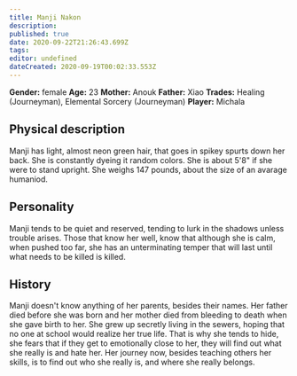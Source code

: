 ```yaml
---
title: Manji Nakon
description: 
published: true
date: 2020-09-22T21:26:43.699Z
tags: 
editor: undefined
dateCreated: 2020-09-19T00:02:33.553Z
---
```


**Gender:** female
**Age:** 23
**Mother:** Anouk
**Father:** Xiao
**Trades:** Healing (Journeyman), Elemental Sorcery (Journeyman)
**Player:** Michala

## Physical description

Manji has light, almost neon green hair, that goes in spikey spurts down her back. She is constantly dyeing it random colors. She is about 5'8" if she were to stand upright. She weighs 147 pounds, about the size of an avarage humaniod.

## Personality

Manji tends to be quiet and reserved, tending to lurk in the shadows unless trouble arises. Those that know her well, know that although she is calm, when pushed too far, she has an unterminating temper that will last until what needs to be killed is killed.

## History

Manji doesn't know anything of her parents, besides their names. Her father died before she was born and her mother died from bleeding to death when she gave birth to her. She grew up secretly living in the sewers, hoping that no one at school would realize her true life. That is why she tends to hide, she fears that if they get to emotionally close to her, they will find out what she really is and hate her. Her journey now, besides teaching others her skills, is to find out who she really is, and where she really belongs.